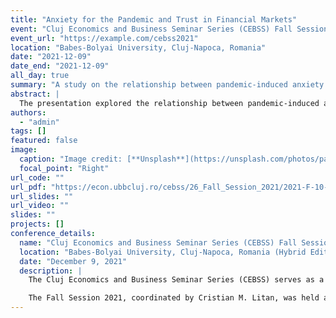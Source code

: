 ```yaml
---
title: "Anxiety for the Pandemic and Trust in Financial Markets"
event: "Cluj Economics and Business Seminar Series (CEBSS) Fall Session 2021"
event_url: "https://example.com/cebss2021"
location: "Babes-Bolyai University, Cluj-Napoca, Romania"
date: "2021-12-09"
date_end: "2021-12-09"
all_day: true
summary: "A study on the relationship between pandemic-induced anxiety and trust in global financial markets."
abstract: |
  The presentation explored the relationship between pandemic-induced anxiety and trust in global financial markets. Using Google Trends data as a proxy for population anxiety, optimism and pessimism indicators were developed to analyse market reactions. The study found a significant correlation between increased COVID-19-related searches and declining trust in financial markets, with notable differences based on national lockdown stringency.
authors:
  - "admin"
tags: []
featured: false
image:
  caption: "Image credit: [**Unsplash**](https://unsplash.com/photos/pandemic)"
  focal_point: "Right"
url_code: ""
url_pdf: "https://econ.ubbcluj.ro/cebss/26_Fall_Session_2021/2021-F-10-02-EN.pdf"
url_slides: ""
url_video: ""
slides: ""
projects: []
conference_details:
  name: "Cluj Economics and Business Seminar Series (CEBSS) Fall Session 2021"
  location: "Babes-Bolyai University, Cluj-Napoca, Romania (Hybrid Edition)"
  date: "December 9, 2021"
  description: |
    The Cluj Economics and Business Seminar Series (CEBSS) serves as a platform for debate and dissemination of scientific research results, significantly contributing to the advancement of knowledge, education, and practice in the fields of economics and business. 

    The Fall Session 2021, coordinated by Cristian M. Litan, was held as a hybrid edition at Babes-Bolyai University, Cluj-Napoca. The event brought together researchers, academics, and professionals to discuss pressing issues, including the economic and business impacts of the COVID-19 pandemic, while fostering scientific dialogue and collaboration.
---
```

